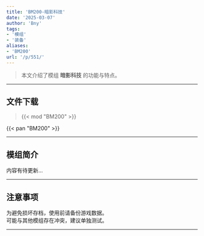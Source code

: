 ```yaml
---
title: 'BM200-暗影科技'
date: '2025-03-07'
author: 'Bny'
tags:
- '模组'
- '装备'
aliases:
- 'BM200'
url: '/p/551/'
---
```


> 本文介绍了模组 **暗影科技** 的功能与特点。

---

## 文件下载  

> {{< mod "BM200" >}}  

{{< pan "BM200" >}}  

---

## 模组简介

>  
内容有待更新...  

---

## 注意事项

>  
为避免损坏存档，使用前请备份游戏数据。  
可能与其他模组存在冲突，建议单独测试。  

---

